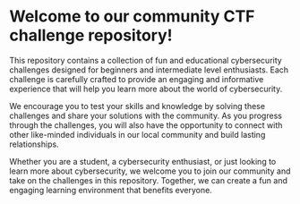 # Welcome to our community CTF challenge repository!

This repository contains a collection of fun and educational cybersecurity challenges designed for beginners and intermediate level enthusiasts. Each challenge is carefully crafted to provide an engaging and informative experience that will help you learn more about the world of cybersecurity.

We encourage you to test your skills and knowledge by solving these challenges and share your solutions with the community. As you progress through the challenges, you will also have the opportunity to connect with other like-minded individuals in our local community and build lasting relationships.

Whether you are a student, a cybersecurity enthusiast, or just looking to learn more about cybersecurity, we welcome you to join our community and take on the challenges in this repository. Together, we can create a fun and engaging learning environment that benefits everyone.

